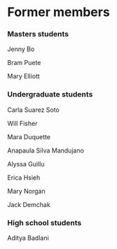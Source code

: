 # Former members

### Masters students

Jenny Bo

Bram Puete

Mary Elliott

### Undergraduate students

Carla Suarez Soto

Will Fisher

Mara Duquette

Anapaula Silva Mandujano

Alyssa Guillu

Erica Hsieh

Mary Norgan 

Jack Demchak

### High school students

Aditya Badlani